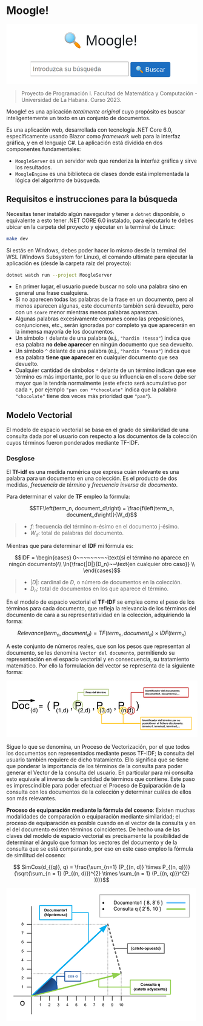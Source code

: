 # Moogle!
![](moogle.png)
> Proyecto de Programación I.
> Facultad de Matemática y Computación - Universidad de La Habana.
> Curso 2023.

Moogle! es una aplicación *totalmente original* cuyo propósito es buscar inteligentemente un texto en un conjunto de documentos.

Es una aplicación web, desarrollada con tecnología .NET Core 6.0, específicamente usando Blazor como *framework* web para la interfaz gráfica, y en el lenguaje C#.
La aplicación está dividida en dos componentes fundamentales:

- `MoogleServer` es un servidor web que renderiza la interfaz gráfica y sirve los resultados.
- `MoogleEngine` es una biblioteca de clases donde está implementada la lógica del algoritmo de búsqueda.

## Requisitos e instrucciones para la búsqueda

Necesitas tener instaldo algún navegador y tener a `dotnet` disponible, o equivalente a esto tener .NET CORE 6.0 instalado, para ejecutarlo te debes ubicar en la carpeta del proyecto y ejecutar en la terminal de Linux:

```bash
make dev
```

Si estás en Windows, debes poder hacer lo mismo desde la terminal del WSL (Windows Subsystem for Linux), el comando ultimate para ejecutar la aplicación es (desde la carpeta raíz del proyecto):

```bash
dotnet watch run --project MoogleServer
```
- En primer lugar, el usuario puede buscar no solo una palabra sino en general una frase cualquiera.
- Si no aparecen todas las palabras de la frase en un documento, pero al menos aparecen algunas, este documento también será devuelto, pero con un `score` menor mientras menos palabras aparezcan.
- Algunas palabras excesivamente comunes como las preposiciones, conjunciones, etc., serán ignoradas por completo ya que aparecerán en la inmensa mayoría de los documentos.
- Un símbolo `!` delante de una palabra (e.j., `"hardin !tessa"`) indica que esa palabra **no debe aparecer** en ningún documento que sea devuelto.
- Un símbolo `^` delante de una palabra (e.j., `"hardin ^tessa"`) indica que esa palabra **tiene que aparecer** en cualquier documento que sea devuelto.
- Cualquier cantidad de símbolos `*` delante de un término indican que ese término es más importante, por lo que su influencia en el `score` debe ser mayor que la tendría normalmente (este efecto será acumulativo por cada `*`, por ejemplo `"pan con **chocolate"` indica que la palabra `"chocolate"` tiene dos veces más prioridad que `"pan"`).

## Modelo Vectorial
El modelo de espacio vectorial se basa en el grado de similaridad de una consulta dada por el usuario con respecto a los documentos de la colección cuyos términos fueron ponderados mediante TF-IDF.
### Desglose 
El **Tf-idf** es una medida numérica que expresa cuán relevante es una palabra para un documento en una colección. Es el producto de dos medidas, *frecuencia de término* y *frecuencia inversa de documento*.

Para determinar el valor de **TF** empleo la fórmula: 

$$TF\left(term_n, document_d\right) = \frac{f\left(term_n, document_d\right)}{W_d}$$ 

>* $f$: frecuencia del término n-ésimo en el documento j-ésimo.
>* $W_{d}$: total de palabras del documento.

Mientras que para determinar el **IDF** mi fórmula es:

$$IDF = \begin{cases} 0~~~~~~~~~\text{si el término no aparece en ningún documento}\\ \ln{\frac{|D|}{D_n}~~\text{en cualquier otro caso}} \\ \end{cases}$$


>* $|D|$: cardinal de $D$, o número de documentos en la colección.
>* $D_{n}$: total de documentos en los que aparece el término.

En el modelo de espacio vectorial el **TF-IDF** se emplea como el peso de los términos para cada documento, que refleja la relevancia de los términos del documento de cara a su representatividad en la colección, adquiriendo la forma:

$$Relevance\left(term_n, document_d\right)=TF\left(term_n, document_d\right) \times IDF\left(term_n\right)$$

A este conjunto de números reales, que son los pesos que representan al documento, se les denomina `Vector del documento`, permitiendo su representación en el espacio vectorial y en  consecuencia, su tratamiento matemático. Por ello la formulación del vector se representa de la  siguiente forma:


![Vector documento](formula06_vector-documento.png)

Sigue lo que se denomina, un Proceso de Vectorización, por el que todos los documentos son representados mediante pesos TF-IDF; la consulta del usuario también requiere de dicho tratamiento. Ello significa que se tiene que ponderar la importancia de los términos de la consulta para poder generar el Vector de la consulta del usuario. En particular para mi consulta esto equivale al inverso de la cantidad de términos que contiene. Este paso es imprescindible para poder efectuar el Proceso de Equiparación de la consulta con los documentos de la colección y determinar cuáles de ellos son más relevantes.

**Proceso de equiparación mediante la fórmula del coseno**:
Existen muchas modalidades de comparación o equiparación mediante similaridad; el proceso de equiparación es posible cuando en el vector de la consulta y en el del documento existen términos coincidentes. De hecho una de las claves del modelo de espacio vectorial es precisamente la posibilidad de determinar el ángulo que forman los vectores del documento y de la consulta que se está comparando, por eso en este caso empleo la fórmula de similitud del coseno:

$$ SimCos(d_{(q)}, q) = \frac{\sum_{n=1} (P_{(n, d)} \times P_{(n, q)})}{\sqrt{\sum_{n = 1} (P_{(n, d)})^{2} \times \sum_{n = 1} (P_{(n, q)})^{2} ))}}$$

![modelo vectorial](figura12_vectorial.png)
